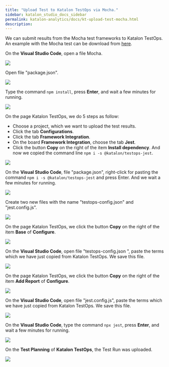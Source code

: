 ```yaml
---
title: "Upload Test to Katalon TestOps via Mocha." 
sidebar: katalon_studio_docs_sidebar
permalink: katalon-analytics/docs/kt-upload-test-mocha.html
description: 
---
```


We can submit results from the Mocha test frameworks to Katalon TestOps. An example with the Mocha test can be download from [here](https://github.com/katalon-studio-samples/testops-report-sample-js).

On the **Visual Studio Code**, open a file Mocha.

![](https://github.com/katalon-studio/docs-images/raw/master/katalon-analytics/docs/kt-upload-test-mocha/kt_vs_code_open_mocha.png)

Open file "package.json".

![](https://github.com/katalon-studio/docs-images/raw/master/katalon-analytics/docs/kt-upload-test-mocha/kt_vs_code_package_json.png)

Type the command `npm install`, press **Enter**, and wait a few minutes for running.

![](https://github.com/katalon-studio/docs-images/raw/master/katalon-analytics/docs/kt-upload-test-jest/kt_vs_code_json_install.png)

On the page Katalon TestOps, we do 5 steps as follow:
* Choose a project, which we want to upload the test results.
* Click the tab **Configurations**.
* Click the tab **Framework Integration**.
* On the board **Framework Integration**, choose the tab **Jest**.
* Click the button **Copy** on the right of the item **Install dependency**. And now we copied the command line `npm i -s @katalon/testops-jest`.

![](https://github.com/katalon-studio/docs-images/raw/master/katalon-analytics/docs/kt-upload-test-jest/kt_bash_copy_npm.png)

On the **Visual Studio Code**, file "package.json", right-click for pasting the command `npm i -s @katalon/testops-jest` and press Enter. And we wait a few minutes for running.

![](https://github.com/katalon-studio/docs-images/raw/master/katalon-analytics/docs/kt-upload-test-jest/kt_vs_code_paste_bash.png)

Create two new files with the name "testops-config.json" and "jest.config.js".

![](https://github.com/katalon-studio/docs-images/raw/master/katalon-analytics/docs/kt-upload-test-jest/kt_create_file_json_js.png)

On the page Katalon TestOps, we click the button **Copy** on the right of the item **Base** of **Configure**. 

![](https://github.com/katalon-studio/docs-images/raw/master/katalon-analytics/docs/kt-upload-test-jest/kt_copy_configure_base.png)

On the **Visual Studio Code**, open file "testops-config.json
", paste the terms which we have just copied from Katalon TestOps. We save this file.

![](https://github.com/katalon-studio/docs-images/raw/master/katalon-analytics/docs/kt-upload-test-jest/kt_paste_testops_json.png)

On the page Katalon TestOps, we click the button **Copy** on the right of the item **Add Report** of **Configure**.

![](https://github.com/katalon-studio/docs-images/raw/master/katalon-analytics/docs/kt-upload-test-jest/kt_copy_configure_add_report.png)

On the **Visual Studio Code**, open file "jest.config.js", paste the terms which we have just copied from Katalon TestOps. We save this file.

![](https://github.com/katalon-studio/docs-images/raw/master/katalon-analytics/docs/kt-upload-test-jest/kt_paste_js_vs_code.png)

On the **Visual Studio Code**, type the command `npx jest`, press **Enter**, and wait a few minutes for running.

![](https://github.com/katalon-studio/docs-images/raw/master/katalon-analytics/docs/kt-upload-test-jest/kt_npx_jest.png)

On the **Test Planning** of **Katalon TestOps**, the Test Run was uploaded.

![](https://github.com/katalon-studio/docs-images/raw/master/katalon-analytics/docs/kt-upload-test-jest/kt_upload_test_plan.png)